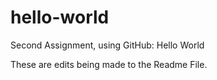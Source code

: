 # hello-world
Second Assignment, using GitHub: Hello World

These are edits being made to the Readme File.
